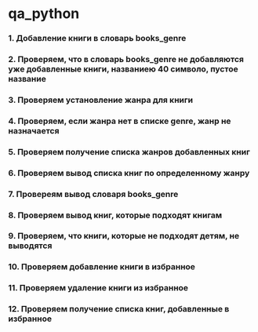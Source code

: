 # qa_python

### 1. Добавление книги в словарь books_genre
### 2. Проверяем, что в словарь books_genre не добавляются уже добавленные  книги, названиею 40 символо, пустое название
### 3. Проверяем установление жанра для книги
### 4. Проверяем, если жанра нет в списке genre, жанр не назначается
### 5. Проверяем получение списка жанров добавленных книг
### 6. Проверяем вывод списка книг по определенному жанру
### 7. Провереям вывод словаря books_genre
### 8. Проверяем вывод книг, которые подходят книгам
### 9. Проверяем, что книги, которые не подходят детям, не выводятся
### 10. Проверяем добавление книги в избранное
### 11. Проверяем удаление книги из избранное
### 12. Проверяем получение списка книг, добавленные в избранное